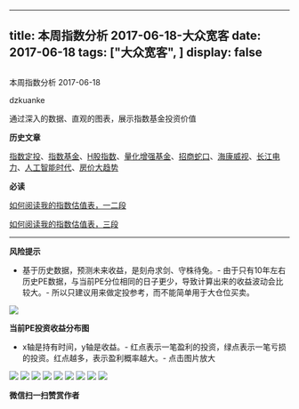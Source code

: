 
---
title:   本周指数分析 2017-06-18-大众宽客
date: 2017-06-18
tags: ["大众宽客", ]
display: false
---


## 



本周指数分析 2017-06-18




dzkuanke




通过深入的数据、直观的图表，展示指数基金投资价值


**历史文章**

[指数定投](http://mp.weixin.qq.com/s?__biz=MzAwMTc1MDcwNw==&amp;mid=2648271933&amp;idx=1&amp;sn=ac6f7b376e44b1093c9559fc574670c2&amp;chksm=82f92fe1b58ea6f72b3a16ef74e06006f0bb84573107c12d3f938a0e43040c20a0149f0ec749&amp;scene=21#wechat_redirect)、[指数基金](http://mp.weixin.qq.com/s?__biz=MzAwMTc1MDcwNw==&amp;mid=2648271880&amp;idx=1&amp;sn=d2267d70c34cebfa9294e4e5dea7420d&amp;chksm=82f92fd4b58ea6c202fbf4896f14d8cbe788bdae1f20cc5f25b79fb15baa5dc213fe3701c34c&amp;scene=21#wechat_redirect)、[H股指数](http://mp.weixin.qq.com/s?__biz=MzAwMTc1MDcwNw==&amp;mid=2648271851&amp;idx=1&amp;sn=2aeb4628e081467a2a24929368c2871a&amp;chksm=82f92837b58ea12153cfbf433d537f35bc07467904e496b8dbcdcdb292114ecaafdce23b4339&amp;scene=21#wechat_redirect)、[量化增强基金](http://mp.weixin.qq.com/s?__biz=MzAwMTc1MDcwNw==&amp;mid=2648271895&amp;idx=1&amp;sn=f19909fdde51c21b2b817a4df839d219&amp;chksm=82f92fcbb58ea6ddb74259952f94fbc27aebec2ae9af694b63caa6d3014ac02d648d98e6cebf&amp;scene=21#wechat_redirect)、[招商蛇口](http://mp.weixin.qq.com/s?__biz=MzAwMTc1MDcwNw==&amp;mid=2648271942&amp;idx=1&amp;sn=a1e88955f8d7f0d083884c1d6d6bd806&amp;chksm=82f92f9ab58ea68c2a59fb9369fd8bdd6064ecfda6d5dd9a29d99c723bad73583fac93a438b6&amp;scene=21#wechat_redirect)、[海康威视](http://mp.weixin.qq.com/s?__biz=MzAwMTc1MDcwNw==&amp;mid=2648271950&amp;idx=1&amp;sn=764532ee89c33e91719609d18f0ca7ea&amp;chksm=82f92f92b58ea6844bbdbca284497101ef0398c2f3b7544d92cf5a317f8f78e3e92d55280c0f&amp;scene=21#wechat_redirect)、[长江电力](http://mp.weixin.qq.com/s?__biz=MzAwMTc1MDcwNw==&amp;mid=2648271943&amp;idx=1&amp;sn=aa31f79b5eaf8a8b6dbb3da4a7bf3440&amp;chksm=82f92f9bb58ea68db6558a129c50e76ab902d00312a4614b4abb7a792aaf851769e1c769e2fe&amp;scene=21#wechat_redirect)、[人工智能时代](http://mp.weixin.qq.com/s?__biz=MzAwMTc1MDcwNw==&amp;mid=2648271966&amp;idx=1&amp;sn=86dff0506c7c0dfdca1f7b8756595906&amp;chksm=82f92f82b58ea694f03e4c9eb05438b791b8b7212ad6e9ad97aa6459b7ac4c53f1ee048fe934&amp;scene=21#wechat_redirect)、[房价大趋势](http://mp.weixin.qq.com/s?__biz=MzAwMTc1MDcwNw==&amp;mid=2648271977&amp;idx=1&amp;sn=f7b86f79fa6fc1e75833012c327c0fcd&amp;chksm=82f92fb5b58ea6a3c042c0eecdf02391a5c1cfd01b69beea993928f30327cecfd10af20dae24&amp;scene=21#wechat_redirect)



**必读**

[如何阅读我的指数估值表，一二段](http://mp.weixin.qq.com/s?__biz=MzAwMTc1MDcwNw==&amp;mid=2648272034&amp;idx=1&amp;sn=12b1858af175753f5ccebc0bc6c4cb4f&amp;chksm=82f92f7eb58ea668f844f51102599d20bb8730f438010159de83e85a4a34df3d44d568a9feb2&amp;scene=21#wechat_redirect)

[如何阅读我的指数估值表，三段](http://mp.weixin.qq.com/s?__biz=MzAwMTc1MDcwNw==&amp;mid=2648272039&amp;idx=1&amp;sn=09c59d023c3ce227046966f260777cd5&amp;chksm=82f92f7bb58ea66dab5c428c2205bd4dda180360b643b28a357ab3e73a38d19303124242ad4d&amp;scene=21#wechat_redirect)**[](http://mp.weixin.qq.com/s?__biz=MzAwMTc1MDcwNw==&amp;mid=2648272039&amp;idx=1&amp;sn=09c59d023c3ce227046966f260777cd5&amp;chksm=82f92f7bb58ea66dab5c428c2205bd4dda180360b643b28a357ab3e73a38d19303124242ad4d&amp;scene=21#wechat_redirect)**

****

**风险提示**
- 基于历史数据，预测未来收益，是刻舟求剑、守株待兔。- 由于只有10年左右历史PE数据，与当前PE分位相同的日子更少，导致计算出来的收益波动会比较大。- 所以只建议用来做定投参考，而不能简单用于大仓位买卖。


<img data-s="300,640" data-type="png" src="http://mmbiz.qpic.cn/mmbiz_png/PKw3FQPmhIgYr90aqqSfEezQkSlzxBxTN85pG8gauABLCoJ02MicnAOfcsORbcSO3v2qJzjZ0iaSsG17ItppDYYQ/0?wx_fmt=png" data-ratio="0.4774436090225564" data-w="1064"/>





**当前PE投资收益分布图**
- x轴是持有时间，y轴是收益。- 红点表示一笔盈利的投资，绿点表示一笔亏损的投资。红点越多，表示盈利概率越大。- 点击图片放大


<img data-s="300,640" data-type="png" src="http://mmbiz.qpic.cn/mmbiz_png/PKw3FQPmhIgYr90aqqSfEezQkSlzxBxTNJ83Xia9avNzlica6D1gYVGNPuvSbcEzMBibJyXRzW560AlqaBNnU0EpQ/0?wx_fmt=png" data-ratio="0.6392914653784219" data-w="1242"/>

<img data-s="300,640" data-type="png" src="http://mmbiz.qpic.cn/mmbiz_png/PKw3FQPmhIgYr90aqqSfEezQkSlzxBxTc8Qrt9eQGoLKNPMs4cr1JYeuf0U5sSSicBpkNZwlpL48AkswGKPQJyw/0?wx_fmt=png" data-ratio="0.6357827476038339" data-w="1252"/>

<img data-s="300,640" data-type="png" src="http://mmbiz.qpic.cn/mmbiz_png/PKw3FQPmhIgYr90aqqSfEezQkSlzxBxTN5HRD6uP4K26K1aujibqfNiaXicpcs7J5bdmiaXnh9IiblBQma6SH0Au4Og/0?wx_fmt=png" data-ratio="0.6357827476038339" data-w="1252"/>

<img data-s="300,640" data-type="png" src="http://mmbiz.qpic.cn/mmbiz_png/PKw3FQPmhIgYr90aqqSfEezQkSlzxBxTyMqibOjndCeib6iasZmgicsKTMWMOiaT3LSuly6bE7icFIYRGvOr4P2IfTHQ/0?wx_fmt=png" data-ratio="0.6376811594202898" data-w="1242"/>

<img data-s="300,640" data-type="png" src="http://mmbiz.qpic.cn/mmbiz_png/PKw3FQPmhIgYr90aqqSfEezQkSlzxBxTzYtRWwG9Go81jToun1DOmpoicQrqmibKdc7XgxRiawmRqAhVj079mP1Aw/0?wx_fmt=png" data-ratio="0.6452648475120385" data-w="1246"/>

<img data-s="300,640" data-type="png" src="http://mmbiz.qpic.cn/mmbiz_png/PKw3FQPmhIgYr90aqqSfEezQkSlzxBxTicT76HMrbo6Gq0Q4Xd3S0O9fcgDU8sgmOqCmbFvHHf637micVjp783xw/0?wx_fmt=png" data-ratio="0.6304" data-w="1250"/>

<img data-s="300,640" data-type="png" src="http://mmbiz.qpic.cn/mmbiz_png/PKw3FQPmhIgYr90aqqSfEezQkSlzxBxTCnfRAD6v2GXiaDajJMmxab1ab9fQS12pSMfcnprOUjnFq05HLYphC2g/0?wx_fmt=png" data-ratio="0.6313291139240507" data-w="1264"/>

<img data-s="300,640" data-type="png" src="http://mmbiz.qpic.cn/mmbiz_png/PKw3FQPmhIgYr90aqqSfEezQkSlzxBxTQOS6iaDm45k1ibCz8Pbbo8Dce3WlSeY6GzLodWQI8P4IHia6Kmich2AzoQ/0?wx_fmt=png" data-ratio="0.6362179487179487" data-w="1248"/>

<img data-s="300,640" data-type="png" src="http://mmbiz.qpic.cn/mmbiz_png/PKw3FQPmhIgYr90aqqSfEezQkSlzxBxTuF3ONJafl1bwELfdvRqcOtGibr83DZUxvfGVh11O4RmicdhSMvQ5MfSw/0?wx_fmt=png" data-ratio="0.6450567260940032" data-w="1234"/>




**微信扫一扫赞赏作者**















